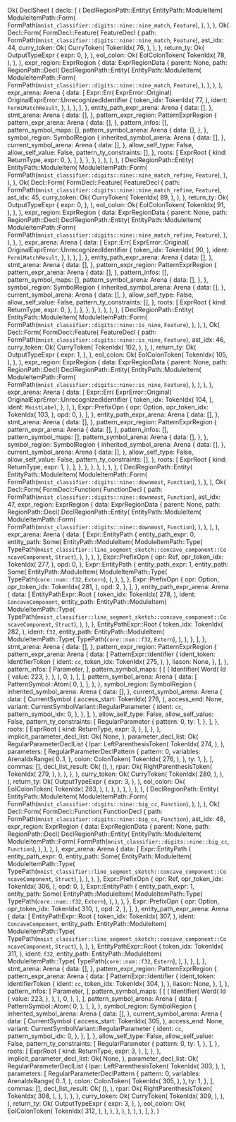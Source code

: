 Ok(
    DeclSheet {
        decls: [
            (
                DeclRegionPath::Entity(
                    EntityPath::ModuleItem(
                        ModuleItemPath::Form(
                            FormPath(`mnist_classifier::digits::nine::nine_match`, `Feature`),
                        ),
                    ),
                ),
                Ok(
                    Decl::Form(
                        FormDecl::Feature(
                            FeatureDecl {
                                path: FormPath(`mnist_classifier::digits::nine::nine_match`, `Feature`),
                                ast_idx: 44,
                                curry_token: Ok(
                                    CurryToken(
                                        TokenIdx(
                                            76,
                                        ),
                                    ),
                                ),
                                return_ty: Ok(
                                    OutputTypeExpr {
                                        expr: 0,
                                    },
                                ),
                                eol_colon: Ok(
                                    EolColonToken(
                                        TokenIdx(
                                            78,
                                        ),
                                    ),
                                ),
                                expr_region: ExprRegion {
                                    data: ExprRegionData {
                                        parent: None,
                                        path: RegionPath::Decl(
                                            DeclRegionPath::Entity(
                                                EntityPath::ModuleItem(
                                                    ModuleItemPath::Form(
                                                        FormPath(`mnist_classifier::digits::nine::nine_match`, `Feature`),
                                                    ),
                                                ),
                                            ),
                                        ),
                                        expr_arena: Arena {
                                            data: [
                                                Expr::Err(
                                                    ExprError::Original(
                                                        OriginalExprError::UnrecognizedIdentifier {
                                                            token_idx: TokenIdx(
                                                                77,
                                                            ),
                                                            ident: `FermiMatchResult`,
                                                        },
                                                    ),
                                                ),
                                            ],
                                        },
                                        entity_path_expr_arena: Arena {
                                            data: [],
                                        },
                                        stmt_arena: Arena {
                                            data: [],
                                        },
                                        pattern_expr_region: PatternExprRegion {
                                            pattern_expr_arena: Arena {
                                                data: [],
                                            },
                                            pattern_infos: [],
                                            pattern_symbol_maps: [],
                                            pattern_symbol_arena: Arena {
                                                data: [],
                                            },
                                        },
                                        symbol_region: SymbolRegion {
                                            inherited_symbol_arena: Arena {
                                                data: [],
                                            },
                                            current_symbol_arena: Arena {
                                                data: [],
                                            },
                                            allow_self_type: False,
                                            allow_self_value: False,
                                            pattern_ty_constraints: [],
                                        },
                                        roots: [
                                            ExprRoot {
                                                kind: ReturnType,
                                                expr: 0,
                                            },
                                        ],
                                    },
                                },
                            },
                        ),
                    ),
                ),
            ),
            (
                DeclRegionPath::Entity(
                    EntityPath::ModuleItem(
                        ModuleItemPath::Form(
                            FormPath(`mnist_classifier::digits::nine::nine_match_refine`, `Feature`),
                        ),
                    ),
                ),
                Ok(
                    Decl::Form(
                        FormDecl::Feature(
                            FeatureDecl {
                                path: FormPath(`mnist_classifier::digits::nine::nine_match_refine`, `Feature`),
                                ast_idx: 45,
                                curry_token: Ok(
                                    CurryToken(
                                        TokenIdx(
                                            89,
                                        ),
                                    ),
                                ),
                                return_ty: Ok(
                                    OutputTypeExpr {
                                        expr: 0,
                                    },
                                ),
                                eol_colon: Ok(
                                    EolColonToken(
                                        TokenIdx(
                                            91,
                                        ),
                                    ),
                                ),
                                expr_region: ExprRegion {
                                    data: ExprRegionData {
                                        parent: None,
                                        path: RegionPath::Decl(
                                            DeclRegionPath::Entity(
                                                EntityPath::ModuleItem(
                                                    ModuleItemPath::Form(
                                                        FormPath(`mnist_classifier::digits::nine::nine_match_refine`, `Feature`),
                                                    ),
                                                ),
                                            ),
                                        ),
                                        expr_arena: Arena {
                                            data: [
                                                Expr::Err(
                                                    ExprError::Original(
                                                        OriginalExprError::UnrecognizedIdentifier {
                                                            token_idx: TokenIdx(
                                                                90,
                                                            ),
                                                            ident: `FermiMatchResult`,
                                                        },
                                                    ),
                                                ),
                                            ],
                                        },
                                        entity_path_expr_arena: Arena {
                                            data: [],
                                        },
                                        stmt_arena: Arena {
                                            data: [],
                                        },
                                        pattern_expr_region: PatternExprRegion {
                                            pattern_expr_arena: Arena {
                                                data: [],
                                            },
                                            pattern_infos: [],
                                            pattern_symbol_maps: [],
                                            pattern_symbol_arena: Arena {
                                                data: [],
                                            },
                                        },
                                        symbol_region: SymbolRegion {
                                            inherited_symbol_arena: Arena {
                                                data: [],
                                            },
                                            current_symbol_arena: Arena {
                                                data: [],
                                            },
                                            allow_self_type: False,
                                            allow_self_value: False,
                                            pattern_ty_constraints: [],
                                        },
                                        roots: [
                                            ExprRoot {
                                                kind: ReturnType,
                                                expr: 0,
                                            },
                                        ],
                                    },
                                },
                            },
                        ),
                    ),
                ),
            ),
            (
                DeclRegionPath::Entity(
                    EntityPath::ModuleItem(
                        ModuleItemPath::Form(
                            FormPath(`mnist_classifier::digits::nine::is_nine`, `Feature`),
                        ),
                    ),
                ),
                Ok(
                    Decl::Form(
                        FormDecl::Feature(
                            FeatureDecl {
                                path: FormPath(`mnist_classifier::digits::nine::is_nine`, `Feature`),
                                ast_idx: 46,
                                curry_token: Ok(
                                    CurryToken(
                                        TokenIdx(
                                            102,
                                        ),
                                    ),
                                ),
                                return_ty: Ok(
                                    OutputTypeExpr {
                                        expr: 1,
                                    },
                                ),
                                eol_colon: Ok(
                                    EolColonToken(
                                        TokenIdx(
                                            105,
                                        ),
                                    ),
                                ),
                                expr_region: ExprRegion {
                                    data: ExprRegionData {
                                        parent: None,
                                        path: RegionPath::Decl(
                                            DeclRegionPath::Entity(
                                                EntityPath::ModuleItem(
                                                    ModuleItemPath::Form(
                                                        FormPath(`mnist_classifier::digits::nine::is_nine`, `Feature`),
                                                    ),
                                                ),
                                            ),
                                        ),
                                        expr_arena: Arena {
                                            data: [
                                                Expr::Err(
                                                    ExprError::Original(
                                                        OriginalExprError::UnrecognizedIdentifier {
                                                            token_idx: TokenIdx(
                                                                104,
                                                            ),
                                                            ident: `MnistLabel`,
                                                        },
                                                    ),
                                                ),
                                                Expr::PrefixOpn {
                                                    opr: Option,
                                                    opr_token_idx: TokenIdx(
                                                        103,
                                                    ),
                                                    opd: 0,
                                                },
                                            ],
                                        },
                                        entity_path_expr_arena: Arena {
                                            data: [],
                                        },
                                        stmt_arena: Arena {
                                            data: [],
                                        },
                                        pattern_expr_region: PatternExprRegion {
                                            pattern_expr_arena: Arena {
                                                data: [],
                                            },
                                            pattern_infos: [],
                                            pattern_symbol_maps: [],
                                            pattern_symbol_arena: Arena {
                                                data: [],
                                            },
                                        },
                                        symbol_region: SymbolRegion {
                                            inherited_symbol_arena: Arena {
                                                data: [],
                                            },
                                            current_symbol_arena: Arena {
                                                data: [],
                                            },
                                            allow_self_type: False,
                                            allow_self_value: False,
                                            pattern_ty_constraints: [],
                                        },
                                        roots: [
                                            ExprRoot {
                                                kind: ReturnType,
                                                expr: 1,
                                            },
                                        ],
                                    },
                                },
                            },
                        ),
                    ),
                ),
            ),
            (
                DeclRegionPath::Entity(
                    EntityPath::ModuleItem(
                        ModuleItemPath::Form(
                            FormPath(`mnist_classifier::digits::nine::downmost`, `Function`),
                        ),
                    ),
                ),
                Ok(
                    Decl::Form(
                        FormDecl::Function(
                            FunctionDecl {
                                path: FormPath(`mnist_classifier::digits::nine::downmost`, `Function`),
                                ast_idx: 47,
                                expr_region: ExprRegion {
                                    data: ExprRegionData {
                                        parent: None,
                                        path: RegionPath::Decl(
                                            DeclRegionPath::Entity(
                                                EntityPath::ModuleItem(
                                                    ModuleItemPath::Form(
                                                        FormPath(`mnist_classifier::digits::nine::downmost`, `Function`),
                                                    ),
                                                ),
                                            ),
                                        ),
                                        expr_arena: Arena {
                                            data: [
                                                Expr::EntityPath {
                                                    entity_path_expr: 0,
                                                    entity_path: Some(
                                                        EntityPath::ModuleItem(
                                                            ModuleItemPath::Type(
                                                                TypePath(`mnist_classifier::line_segment_sketch::concave_component::ConcaveComponent`, `Struct`),
                                                            ),
                                                        ),
                                                    ),
                                                },
                                                Expr::PrefixOpn {
                                                    opr: Ref,
                                                    opr_token_idx: TokenIdx(
                                                        277,
                                                    ),
                                                    opd: 0,
                                                },
                                                Expr::EntityPath {
                                                    entity_path_expr: 1,
                                                    entity_path: Some(
                                                        EntityPath::ModuleItem(
                                                            ModuleItemPath::Type(
                                                                TypePath(`core::num::f32`, `Extern`),
                                                            ),
                                                        ),
                                                    ),
                                                },
                                                Expr::PrefixOpn {
                                                    opr: Option,
                                                    opr_token_idx: TokenIdx(
                                                        281,
                                                    ),
                                                    opd: 2,
                                                },
                                            ],
                                        },
                                        entity_path_expr_arena: Arena {
                                            data: [
                                                EntityPathExpr::Root {
                                                    token_idx: TokenIdx(
                                                        278,
                                                    ),
                                                    ident: `ConcaveComponent`,
                                                    entity_path: EntityPath::ModuleItem(
                                                        ModuleItemPath::Type(
                                                            TypePath(`mnist_classifier::line_segment_sketch::concave_component::ConcaveComponent`, `Struct`),
                                                        ),
                                                    ),
                                                },
                                                EntityPathExpr::Root {
                                                    token_idx: TokenIdx(
                                                        282,
                                                    ),
                                                    ident: `f32`,
                                                    entity_path: EntityPath::ModuleItem(
                                                        ModuleItemPath::Type(
                                                            TypePath(`core::num::f32`, `Extern`),
                                                        ),
                                                    ),
                                                },
                                            ],
                                        },
                                        stmt_arena: Arena {
                                            data: [],
                                        },
                                        pattern_expr_region: PatternExprRegion {
                                            pattern_expr_arena: Arena {
                                                data: [
                                                    PatternExpr::Identifier {
                                                        ident_token: IdentifierToken {
                                                            ident: `cc`,
                                                            token_idx: TokenIdx(
                                                                275,
                                                            ),
                                                        },
                                                        liason: None,
                                                    },
                                                ],
                                            },
                                            pattern_infos: [
                                                Parameter,
                                            ],
                                            pattern_symbol_maps: [
                                                [
                                                    (
                                                        Identifier(
                                                            Word(
                                                                Id {
                                                                    value: 223,
                                                                },
                                                            ),
                                                        ),
                                                        0,
                                                    ),
                                                ],
                                            ],
                                            pattern_symbol_arena: Arena {
                                                data: [
                                                    PatternSymbol::Atom(
                                                        0,
                                                    ),
                                                ],
                                            },
                                        },
                                        symbol_region: SymbolRegion {
                                            inherited_symbol_arena: Arena {
                                                data: [],
                                            },
                                            current_symbol_arena: Arena {
                                                data: [
                                                    CurrentSymbol {
                                                        access_start: TokenIdx(
                                                            276,
                                                        ),
                                                        access_end: None,
                                                        variant: CurrentSymbolVariant::RegularParameter {
                                                            ident: `cc`,
                                                            pattern_symbol_idx: 0,
                                                        },
                                                    },
                                                ],
                                            },
                                            allow_self_type: False,
                                            allow_self_value: False,
                                            pattern_ty_constraints: [
                                                RegularParameter {
                                                    pattern: 0,
                                                    ty: 1,
                                                },
                                            ],
                                        },
                                        roots: [
                                            ExprRoot {
                                                kind: ReturnType,
                                                expr: 3,
                                            },
                                        ],
                                    },
                                },
                                implicit_parameter_decl_list: Ok(
                                    None,
                                ),
                                parameter_decl_list: Ok(
                                    RegularParameterDeclList {
                                        lpar: LeftParenthesisToken(
                                            TokenIdx(
                                                274,
                                            ),
                                        ),
                                        parameters: [
                                            RegularParameterDeclPattern {
                                                pattern: 0,
                                                variables: ArenaIdxRange(
                                                    0..1,
                                                ),
                                                colon: ColonToken(
                                                    TokenIdx(
                                                        276,
                                                    ),
                                                ),
                                                ty: 1,
                                            },
                                        ],
                                        commas: [],
                                        decl_list_result: Ok(
                                            (),
                                        ),
                                        rpar: Ok(
                                            RightParenthesisToken(
                                                TokenIdx(
                                                    279,
                                                ),
                                            ),
                                        ),
                                    },
                                ),
                                curry_token: Ok(
                                    CurryToken(
                                        TokenIdx(
                                            280,
                                        ),
                                    ),
                                ),
                                return_ty: Ok(
                                    OutputTypeExpr {
                                        expr: 3,
                                    },
                                ),
                                eol_colon: Ok(
                                    EolColonToken(
                                        TokenIdx(
                                            283,
                                        ),
                                    ),
                                ),
                            },
                        ),
                    ),
                ),
            ),
            (
                DeclRegionPath::Entity(
                    EntityPath::ModuleItem(
                        ModuleItemPath::Form(
                            FormPath(`mnist_classifier::digits::nine::big_cc`, `Function`),
                        ),
                    ),
                ),
                Ok(
                    Decl::Form(
                        FormDecl::Function(
                            FunctionDecl {
                                path: FormPath(`mnist_classifier::digits::nine::big_cc`, `Function`),
                                ast_idx: 48,
                                expr_region: ExprRegion {
                                    data: ExprRegionData {
                                        parent: None,
                                        path: RegionPath::Decl(
                                            DeclRegionPath::Entity(
                                                EntityPath::ModuleItem(
                                                    ModuleItemPath::Form(
                                                        FormPath(`mnist_classifier::digits::nine::big_cc`, `Function`),
                                                    ),
                                                ),
                                            ),
                                        ),
                                        expr_arena: Arena {
                                            data: [
                                                Expr::EntityPath {
                                                    entity_path_expr: 0,
                                                    entity_path: Some(
                                                        EntityPath::ModuleItem(
                                                            ModuleItemPath::Type(
                                                                TypePath(`mnist_classifier::line_segment_sketch::concave_component::ConcaveComponent`, `Struct`),
                                                            ),
                                                        ),
                                                    ),
                                                },
                                                Expr::PrefixOpn {
                                                    opr: Ref,
                                                    opr_token_idx: TokenIdx(
                                                        306,
                                                    ),
                                                    opd: 0,
                                                },
                                                Expr::EntityPath {
                                                    entity_path_expr: 1,
                                                    entity_path: Some(
                                                        EntityPath::ModuleItem(
                                                            ModuleItemPath::Type(
                                                                TypePath(`core::num::f32`, `Extern`),
                                                            ),
                                                        ),
                                                    ),
                                                },
                                                Expr::PrefixOpn {
                                                    opr: Option,
                                                    opr_token_idx: TokenIdx(
                                                        310,
                                                    ),
                                                    opd: 2,
                                                },
                                            ],
                                        },
                                        entity_path_expr_arena: Arena {
                                            data: [
                                                EntityPathExpr::Root {
                                                    token_idx: TokenIdx(
                                                        307,
                                                    ),
                                                    ident: `ConcaveComponent`,
                                                    entity_path: EntityPath::ModuleItem(
                                                        ModuleItemPath::Type(
                                                            TypePath(`mnist_classifier::line_segment_sketch::concave_component::ConcaveComponent`, `Struct`),
                                                        ),
                                                    ),
                                                },
                                                EntityPathExpr::Root {
                                                    token_idx: TokenIdx(
                                                        311,
                                                    ),
                                                    ident: `f32`,
                                                    entity_path: EntityPath::ModuleItem(
                                                        ModuleItemPath::Type(
                                                            TypePath(`core::num::f32`, `Extern`),
                                                        ),
                                                    ),
                                                },
                                            ],
                                        },
                                        stmt_arena: Arena {
                                            data: [],
                                        },
                                        pattern_expr_region: PatternExprRegion {
                                            pattern_expr_arena: Arena {
                                                data: [
                                                    PatternExpr::Identifier {
                                                        ident_token: IdentifierToken {
                                                            ident: `cc`,
                                                            token_idx: TokenIdx(
                                                                304,
                                                            ),
                                                        },
                                                        liason: None,
                                                    },
                                                ],
                                            },
                                            pattern_infos: [
                                                Parameter,
                                            ],
                                            pattern_symbol_maps: [
                                                [
                                                    (
                                                        Identifier(
                                                            Word(
                                                                Id {
                                                                    value: 223,
                                                                },
                                                            ),
                                                        ),
                                                        0,
                                                    ),
                                                ],
                                            ],
                                            pattern_symbol_arena: Arena {
                                                data: [
                                                    PatternSymbol::Atom(
                                                        0,
                                                    ),
                                                ],
                                            },
                                        },
                                        symbol_region: SymbolRegion {
                                            inherited_symbol_arena: Arena {
                                                data: [],
                                            },
                                            current_symbol_arena: Arena {
                                                data: [
                                                    CurrentSymbol {
                                                        access_start: TokenIdx(
                                                            305,
                                                        ),
                                                        access_end: None,
                                                        variant: CurrentSymbolVariant::RegularParameter {
                                                            ident: `cc`,
                                                            pattern_symbol_idx: 0,
                                                        },
                                                    },
                                                ],
                                            },
                                            allow_self_type: False,
                                            allow_self_value: False,
                                            pattern_ty_constraints: [
                                                RegularParameter {
                                                    pattern: 0,
                                                    ty: 1,
                                                },
                                            ],
                                        },
                                        roots: [
                                            ExprRoot {
                                                kind: ReturnType,
                                                expr: 3,
                                            },
                                        ],
                                    },
                                },
                                implicit_parameter_decl_list: Ok(
                                    None,
                                ),
                                parameter_decl_list: Ok(
                                    RegularParameterDeclList {
                                        lpar: LeftParenthesisToken(
                                            TokenIdx(
                                                303,
                                            ),
                                        ),
                                        parameters: [
                                            RegularParameterDeclPattern {
                                                pattern: 0,
                                                variables: ArenaIdxRange(
                                                    0..1,
                                                ),
                                                colon: ColonToken(
                                                    TokenIdx(
                                                        305,
                                                    ),
                                                ),
                                                ty: 1,
                                            },
                                        ],
                                        commas: [],
                                        decl_list_result: Ok(
                                            (),
                                        ),
                                        rpar: Ok(
                                            RightParenthesisToken(
                                                TokenIdx(
                                                    308,
                                                ),
                                            ),
                                        ),
                                    },
                                ),
                                curry_token: Ok(
                                    CurryToken(
                                        TokenIdx(
                                            309,
                                        ),
                                    ),
                                ),
                                return_ty: Ok(
                                    OutputTypeExpr {
                                        expr: 3,
                                    },
                                ),
                                eol_colon: Ok(
                                    EolColonToken(
                                        TokenIdx(
                                            312,
                                        ),
                                    ),
                                ),
                            },
                        ),
                    ),
                ),
            ),
        ],
    },
)